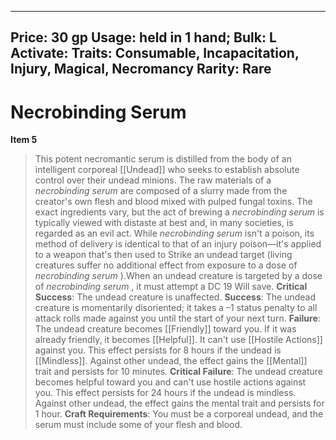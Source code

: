
---
Price: 30 gp
Usage: held in 1 hand;
Bulk: L
Activate: 
Traits: Consumable, Incapacitation, Injury, Magical, Necromancy
Rarity: Rare
---

# Necrobinding Serum

**Item 5**

> This potent necromantic serum is distilled from the body of an intelligent corporeal [[Undead]] who seeks to establish absolute control over their undead minions. The raw materials of a *necrobinding serum* are composed of a slurry made from the creator's own flesh and blood mixed with pulped fungal toxins. The exact ingredients vary, but the act of brewing a *necrobinding serum* is typically viewed with distaste at best and, in many societies, is regarded as an evil act. While *necrobinding serum* isn't a poison, its method of delivery is identical to that of an injury poison—it's applied to a weapon that's then used to Strike an undead target (living creatures suffer no additional effect from exposure to a dose of *necrobinding serum* ).When an undead creature is targeted by a dose of *necrobinding serum* , it must attempt a DC 19 Will save.
**Critical Success**: The undead creature is unaffected.
**Success**: The undead creature is momentarily disoriented; it takes a –1 status penalty to all attack rolls made against you until the start of your next turn.
**Failure**: The undead creature becomes [[Friendly]] toward you. If it was already friendly, it becomes [[Helpful]]. It can't use [[Hostile Actions]] against you. This effect persists for 8 hours if the undead is [[Mindless]]. Against other undead, the effect gains the [[Mental]] trait and persists for 10 minutes.
**Critical Failure**: The undead creature becomes helpful toward you and can't use hostile actions against you. This effect persists for 24 hours if the undead is mindless. Against other undead, the effect gains the mental trait and persists for 1 hour.
**Craft Requirements**: You must be a corporeal undead, and the serum must include some of your flesh and blood.
